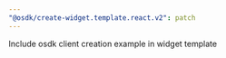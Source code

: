 ```yaml
---
"@osdk/create-widget.template.react.v2": patch
---
```


Include osdk client creation example in widget template
